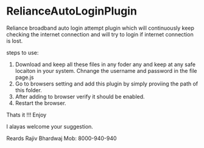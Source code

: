 # RelianceAutoLoginPlugin
Reliance broadband auto login attempt plugin which will continuously keep checking the internet connection and will try to login if internet connection is lost. 

steps to use:

1. Download and keep all these files in any foder any and keep at any safe locaiton in your system.
Chnange the username and password in the file page.js
2. Go to browsers setting and add this plugin by simply proviing the path of this folder.
3. After adding to browser verify it should be enabled.
4. Restart the browser.

Thats it !!!
Enjoy

I alayas welcome your suggestion.

Reards
Rajiv Bhardwaj
Mob: 8000-940-940
